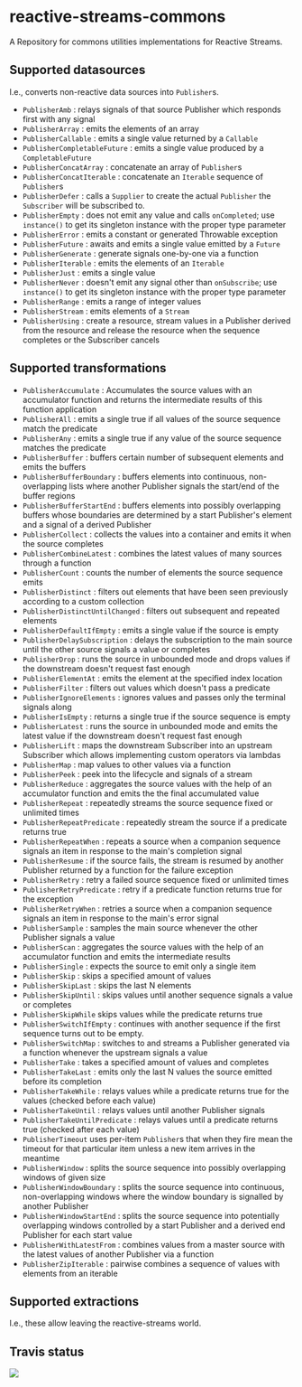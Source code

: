 # reactive-streams-commons
A Repository for commons utilities implementations for Reactive Streams.

## Supported datasources

I.e., converts non-reactive data sources into `Publisher`s.

  - `PublisherAmb` : relays signals of that source Publisher which responds first with any signal
  - `PublisherArray` : emits the elements of an array
  - `PublisherCallable` : emits a single value returned by a `Callable`
  - `PublisherCompletableFuture` : emits a single value produced by a `CompletableFuture`
  - `PublisherConcatArray` : concatenate an array of `Publisher`s
  - `PublisherConcatIterable` : concatenate an `Iterable` sequence of `Publisher`s
  - `PublisherDefer` : calls a `Supplier` to create the actual `Publisher` the `Subscriber` will be subscribed to.
  - `PublisherEmpty` : does not emit any value and calls `onCompleted`; use `instance()` to get its singleton instance with the proper type parameter
  - `PublisherError` : emits a constant or generated Throwable exception
  - `PublisherFuture` : awaits and emits a single value emitted by a `Future`
  - `PublisherGenerate` : generate signals one-by-one via a function 
  - `PublisherIterable` : emits the elements of an `Iterable`
  - `PublisherJust` : emits a single value
  - `PublisherNever` : doesn't emit any signal other than `onSubscribe`; use `instance()` to get its singleton instance with the proper type parameter
  - `PublisherRange` : emits a range of integer values
  - `PublisherStream` : emits elements of a `Stream`
  - `PublisherUsing` : create a resource, stream values in a Publisher derived from the resource and release the resource when the sequence completes or the Subscriber cancels
  
## Supported transformations

  - `PublisherAccumulate` : Accumulates the source values with an accumulator function and returns the intermediate results of this function application
  - `PublisherAll` : emits a single true if all values of the source sequence match the predicate
  - `PublisherAny` : emits a single true if any value of the source sequence matches the predicate
  - `PublisherBuffer` : buffers certain number of subsequent elements and emits the buffers
  - `PublisherBufferBoundary` : buffers elements into continuous, non-overlapping lists where another Publisher
  signals the start/end of the buffer regions
  - `PublisherBufferStartEnd` : buffers elements into possibly overlapping buffers whose boundaries are determined
  by a start Publisher's element and a signal of a derived Publisher
  - `PublisherCollect` : collects the values into a container and emits it when the source completes
  - `PublisherCombineLatest` : combines the latest values of many sources through a function
  - `PublisherCount` : counts the number of elements the source sequence emits
  - `PublisherDistinct` : filters out elements that have been seen previously according to a custom collection
  - `PublisherDistinctUntilChanged` : filters out subsequent and repeated elements
  - `PublisherDefaultIfEmpty` : emits a single value if the source is empty
  - `PublisherDelaySubscription` : delays the subscription to the main source until the other source signals a value or completes
  - `PublisherDrop` : runs the source in unbounded mode and drops values if the downstream doesn't request fast enough
  - `PublisherElementAt` : emits the element at the specified index location
  - `PublisherFilter` : filters out values which doesn't pass a predicate
  - `PublisherIgnoreElements` : ignores values and passes only the terminal signals along
  - `PublisherIsEmpty` : returns a single true if the source sequence is empty
  - `PublisherLatest` : runs the source in unbounded mode and emits the latest value if the downstream doesn't request fast enough
  - `PublisherLift` : maps the downstream Subscriber into an upstream Subscriber which allows implementing custom operators via lambdas
  - `PublisherMap` : map values to other values via a function
  - `PublisherPeek` : peek into the lifecycle and signals of a stream
  - `PublisherReduce` : aggregates the source values with the help of an accumulator function and emits the the final accumulated value
  - `PublisherRepeat` : repeatedly streams the source sequence fixed or unlimited times
  - `PublisherRepeatPredicate` : repeatedly stream the source if a predicate returns true
  - `PublisherRepeatWhen` : repeats a source when a companion sequence signals an item in response to the main's completion signal
  - `PublisherResume` : if the source fails, the stream is resumed by another Publisher returned by a function for the failure exception
  - `PublisherRetry` : retry a failed source sequence fixed or unlimited times
  - `PublisherRetryPredicate` : retry if a predicate function returns true for the exception
  - `PublisherRetryWhen` : retries a source when a companion sequence signals an item in response to the main's error signal
  - `PublisherSample` : samples the main source whenever the other Publisher signals a value
  - `PublisherScan` : aggregates the source values with the help of an accumulator function and emits the intermediate results
  - `PublisherSingle` : expects the source to emit only a single item
  - `PublisherSkip` : skips a specified amount of values
  - `PublisherSkipLast` : skips the last N elements
  - `PublisherSkipUntil` : skips values until another sequence signals a value or completes
  - `PublisherSkipWhile` skips values while the predicate returns true
  - `PublisherSwitchIfEmpty` : continues with another sequence if the first sequence turns out to be empty.
  - `PublisherSwitchMap` : switches to and streams a Publisher generated via a function whenever the upstream signals a value
  - `PublisherTake` : takes a specified amount of values and completes
  - `PublisherTakeLast` : emits only the last N values the source emitted before its completion
  - `PublisherTakeWhile` : relays values while a predicate returns true for the values (checked before each value)
  - `PublisherTakeUntil` : relays values until another Publisher signals
  - `PublisherTakeUntilPredicate` : relays values until a predicate returns true (checked after each value)
  - `PublisherTimeout` uses per-item `Publisher`s that when they fire mean the timeout for that particular item unless a new item arrives in the meantime
  - `PublisherWindow` : splits the source sequence into possibly overlapping windows of given size
  - `PublisherWindowBoundary` : splits the source sequence into continuous, non-overlapping windows where the window boundary is signalled by another Publisher
  - `PublisherWindowStartEnd` : splits the source sequence into potentially overlapping windows controlled by a
  start Publisher and a derived end Publisher for each start value
  - `PublisherWithLatestFrom` : combines values from a master source with the latest values of another Publisher via a function
  - `PublisherZipIterable` : pairwise combines a sequence of values with elements from an iterable

## Supported extractions

I.e., these allow leaving the reactive-streams world.


## Travis status


<a href='https://travis-ci.org/reactor/reactive-streams-commons/builds'><img src='https://travis-ci.org/reactor/reactive-streams-commons.svg?branch=master'></a>
